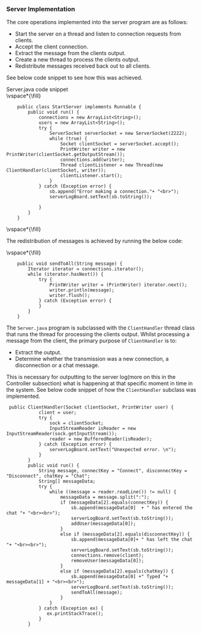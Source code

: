 ### Server Implementation

The core operations implemented into the server program are as follows:   
- Start the server on a thread and listen to connection requests from clients.   
- Accept the client connection.   
- Extract the message from the clients output.   
- Create a new thread to process the clients output.  
- Redistribute messages received back out to all clients.   

See below code snippet to see how this was achieved.   

Server.java code snippet   
\vspace*{\fill}   
```   
    public class StartServer implements Runnable {
		public void run() {
            connections = new ArrayList<String>();
            users = new ArrayList<String>();
            try {
				ServerSocket serverSocket = new ServerSocket(2222);
                while (true) {
                    Socket clientSocket = serverSocket.accept();
                    PrintWriter writer = new PrintWriter(clientSocket.getOutputStream());
                    connections.add(writer);
                    Thread clientListener = new Thread(new ClientHandler(clientSocket, writer));
                    clientListener.start();
                }
            } catch (Exception error) {
                sb.append("Error making a connection."+ "<br>");
                serverLogBoard.setText(sb.toString());

            }
        }
    }
```   
\vspace*{\fill}   


The redistribution of messages is achieved by running the below code:   

\vspace*{\fill}   

```   
    public void sendToAll(String message) {
		Iterator iterator = connections.iterator();
        while (iterator.hasNext()) {
            try {
                PrintWriter writer = (PrintWriter) iterator.next();
                writer.println(message);
                writer.flush();
            } catch (Exception error) {
            }
        }
    }

```   


The `Server.java` program is subclassed with the `ClientHandler` thread class that runs the thread for processing the clients output. Whilst processing a message from the client, the primary purpose of `ClientHandler` is to:   
- Extract the output.   
- Determine whether the transmission was a new connection, a disconnection or a chat message.   

This is necessary for outputting to the server log(more on this in the Controller subsection) what is happening at that specific moment in time in the system. See below code snippet of how the `ClientHandler` subclass was implemented.   

  
```   
 public ClientHandler(Socket clientSocket, PrintWriter user) {
            client = user;
            try {
                sock = clientSocket;
                InputStreamReader isReader = new InputStreamReader(sock.getInputStream());
                reader = new BufferedReader(isReader);
            } catch (Exception error) {
                serverLogBoard.setText("Unexpected error. \n");
            }
        }
        public void run() {
            String message, connectKey = "Connect", disconnectKey = "Disconnect", chatKey = "Chat";
            String[] messageData;
            try {
                while ((message = reader.readLine()) != null) {
                    messageData = message.split(":");
                    if (messageData[2].equals(connectKey)) {
                        sb.append(messageData[0]  + " has entered the chat "+ "<br><br>");
                        serverLogBoard.setText(sb.toString());
                        addUser(messageData[0]);
                    }
                    else if (messageData[2].equals(disconnectKey)) {
                        sb.append(messageData[0]+ " has left the chat "+ "<br><br>");
                        serverLogBoard.setText(sb.toString());
                        connections.remove(client);
                        removeUser(messageData[0]);
                    }
                    else if (messageData[2].equals(chatKey)) {
                        sb.append(messageData[0] +" Typed "+ messageData[1] + "<br><br>");
                        serverLogBoard.setText(sb.toString());
                        sendToAll(message);
                    }
                }
            } catch (Exception ex) {
               ex.printStackTrace();
            }
        }
```






